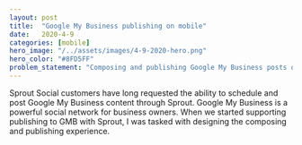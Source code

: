 ```yaml
---
layout: post
title:  "Google My Business publishing on mobile"
date:   2020-4-9  
categories: [mobile]
hero_image: "/../assets/images/4-9-2020-hero.png"
hero_color: "#8FD5FF"
problem_statement: "Composing and publishing Google My Business posts on mobile."
---
```


Sprout Social customers have long requested the ability to schedule and post Google My Business content through Sprout. Google My Business is a powerful social network for business owners. When we started supporting publishing to GMB with Sprout, I was tasked with designing the composing and publishing experience.